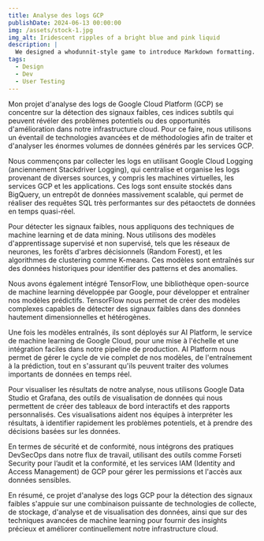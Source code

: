 ```yaml
---
title: Analyse des logs GCP
publishDate: 2024-06-13 00:00:00
img: /assets/stock-1.jpg
img_alt: Iridescent ripples of a bright blue and pink liquid
description: |
  We designed a whodunnit-style game to introduce Markdown formatting. Suspense — suspicion — syntax!
tags:
  - Design
  - Dev
  - User Testing
---
```


Mon projet d'analyse des logs de Google Cloud Platform (GCP) se concentre sur la détection des signaux faibles, ces indices subtils qui peuvent révéler des problèmes potentiels ou des opportunités d'amélioration dans notre infrastructure cloud. Pour ce faire, nous utilisons un éventail de technologies avancées et de méthodologies afin de traiter et d'analyser les énormes volumes de données générés par les services GCP.

Nous commençons par collecter les logs en utilisant Google Cloud Logging (anciennement Stackdriver Logging), qui centralise et organise les logs provenant de diverses sources, y compris les machines virtuelles, les services GCP et les applications. Ces logs sont ensuite stockés dans BigQuery, un entrepôt de données massivement scalable, qui permet de réaliser des requêtes SQL très performantes sur des pétaoctets de données en temps quasi-réel.

Pour détecter les signaux faibles, nous appliquons des techniques de machine learning et de data mining. Nous utilisons des modèles d'apprentissage supervisé et non supervisé, tels que les réseaux de neurones, les forêts d'arbres décisionnels (Random Forest), et les algorithmes de clustering comme K-means. Ces modèles sont entraînés sur des données historiques pour identifier des patterns et des anomalies.

Nous avons également intégré TensorFlow, une bibliothèque open-source de machine learning développée par Google, pour développer et entraîner nos modèles prédictifs. TensorFlow nous permet de créer des modèles complexes capables de détecter des signaux faibles dans des données hautement dimensionnelles et hétérogènes.

Une fois les modèles entraînés, ils sont déployés sur AI Platform, le service de machine learning de Google Cloud, pour une mise à l'échelle et une intégration faciles dans notre pipeline de production. AI Platform nous permet de gérer le cycle de vie complet de nos modèles, de l'entraînement à la prédiction, tout en s'assurant qu'ils peuvent traiter des volumes importants de données en temps réel.

Pour visualiser les résultats de notre analyse, nous utilisons Google Data Studio et Grafana, des outils de visualisation de données qui nous permettent de créer des tableaux de bord interactifs et des rapports personnalisés. Ces visualisations aident nos équipes à interpréter les résultats, à identifier rapidement les problèmes potentiels, et à prendre des décisions basées sur les données.

En termes de sécurité et de conformité, nous intégrons des pratiques DevSecOps dans notre flux de travail, utilisant des outils comme Forseti Security pour l’audit et la conformité, et les services IAM (Identity and Access Management) de GCP pour gérer les permissions et l'accès aux données sensibles.

En résumé, ce projet d'analyse des logs GCP pour la détection des signaux faibles s'appuie sur une combinaison puissante de technologies de collecte, de stockage, d'analyse et de visualisation des données, ainsi que sur des techniques avancées de machine learning pour fournir des insights précieux et améliorer continuellement notre infrastructure cloud.
